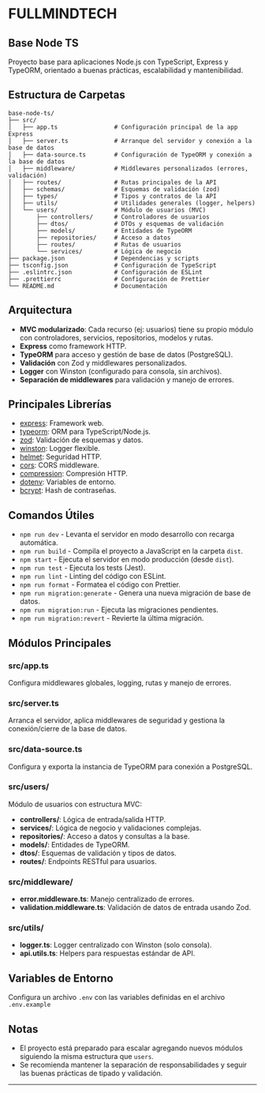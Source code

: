 # FULLMINDTECH

## Base Node TS

Proyecto base para aplicaciones Node.js con TypeScript, Express y TypeORM, orientado a buenas prácticas, escalabilidad y mantenibilidad.

## Estructura de Carpetas

```
base-node-ts/
├── src/
│   ├── app.ts                # Configuración principal de la app Express
│   ├── server.ts             # Arranque del servidor y conexión a la base de datos
│   ├── data-source.ts        # Configuración de TypeORM y conexión a la base de datos
│   ├── middleware/           # Middlewares personalizados (errores, validación)
│   ├── routes/               # Rutas principales de la API
│   ├── schemas/              # Esquemas de validación (zod)
│   ├── types/                # Tipos y contratos de la API
│   ├── utils/                # Utilidades generales (logger, helpers)
│   └── users/                # Módulo de usuarios (MVC)
│       ├── controllers/      # Controladores de usuarios
│       ├── dtos/             # DTOs y esquemas de validación
│       ├── models/           # Entidades de TypeORM
│       ├── repositories/     # Acceso a datos
│       ├── routes/           # Rutas de usuarios
│       └── services/         # Lógica de negocio
├── package.json              # Dependencias y scripts
├── tsconfig.json             # Configuración de TypeScript
├── .eslintrc.json            # Configuración de ESLint
├── .prettierrc               # Configuración de Prettier
└── README.md                 # Documentación
```

## Arquitectura

- **MVC modularizado**: Cada recurso (ej: usuarios) tiene su propio módulo con controladores, servicios, repositorios, modelos y rutas.
- **Express** como framework HTTP.
- **TypeORM** para acceso y gestión de base de datos (PostgreSQL).
- **Validación** con Zod y middlewares personalizados.
- **Logger** con Winston (configurado para consola, sin archivos).
- **Separación de middlewares** para validación y manejo de errores.

## Principales Librerías

- [express](https://expressjs.com/): Framework web.
- [typeorm](https://typeorm.io/): ORM para TypeScript/Node.js.
- [zod](https://zod.dev/): Validación de esquemas y datos.
- [winston](https://github.com/winstonjs/winston): Logger flexible.
- [helmet](https://helmetjs.github.io/): Seguridad HTTP.
- [cors](https://github.com/expressjs/cors): CORS middleware.
- [compression](https://github.com/expressjs/compression): Compresión HTTP.
- [dotenv](https://github.com/motdotla/dotenv): Variables de entorno.
- [bcrypt](https://github.com/kelektiv/node.bcrypt.js): Hash de contraseñas.

## Comandos Útiles

- `npm run dev`        - Levanta el servidor en modo desarrollo con recarga automática.
- `npm run build`      - Compila el proyecto a JavaScript en la carpeta `dist`.
- `npm start`          - Ejecuta el servidor en modo producción (desde `dist`).
- `npm run test`       - Ejecuta los tests (Jest).
- `npm run lint`       - Linting del código con ESLint.
- `npm run format`     - Formatea el código con Prettier.
- `npm run migration:generate` - Genera una nueva migración de base de datos.
- `npm run migration:run`      - Ejecuta las migraciones pendientes.
- `npm run migration:revert`   - Revierte la última migración.

## Módulos Principales

### src/app.ts
Configura middlewares globales, logging, rutas y manejo de errores.

### src/server.ts
Arranca el servidor, aplica middlewares de seguridad y gestiona la conexión/cierre de la base de datos.

### src/data-source.ts
Configura y exporta la instancia de TypeORM para conexión a PostgreSQL.

### src/users/
Módulo de usuarios con estructura MVC:
- **controllers/**: Lógica de entrada/salida HTTP.
- **services/**: Lógica de negocio y validaciones complejas.
- **repositories/**: Acceso a datos y consultas a la base.
- **models/**: Entidades de TypeORM.
- **dtos/**: Esquemas de validación y tipos de datos.
- **routes/**: Endpoints RESTful para usuarios.

### src/middleware/
- **error.middleware.ts**: Manejo centralizado de errores.
- **validation.middleware.ts**: Validación de datos de entrada usando Zod.

### src/utils/
- **logger.ts**: Logger centralizado con Winston (solo consola).
- **api.utils.ts**: Helpers para respuestas estándar de API.

## Variables de Entorno

Configura un archivo `.env` con las variables definidas en el archivo `.env.example`

## Notas
- El proyecto está preparado para escalar agregando nuevos módulos siguiendo la misma estructura que `users`.
- Se recomienda mantener la separación de responsabilidades y seguir las buenas prácticas de tipado y validación.

---
